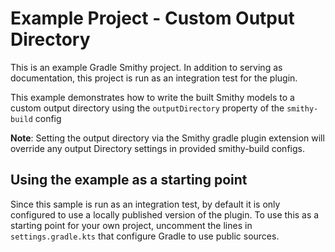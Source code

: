 # Example Project - Custom Output Directory

This is an example Gradle Smithy project. In addition to serving as documentation,
this project is run as an integration test for the plugin.

This example demonstrates how to write the built Smithy models to a custom output
directory using the `outputDirectory` property of the `smithy-build` config

**Note**: Setting the output directory via the Smithy gradle plugin extension will 
override any output Directory settings in provided smithy-build configs.

## Using the example as a starting point

Since this sample is run as an integration test, by default it is only configured
to use a locally published version of the plugin. To use this as a starting point
for your own project, uncomment the lines in `settings.gradle.kts` that configure
Gradle to use public sources.
